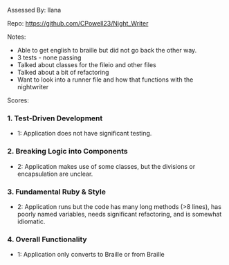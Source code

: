 Assessed By: Ilana  

Repo:  https://github.com/CPowell23/Night_Writer

Notes:
- Able to get english to braille but did not go back the other way.
- 3 tests - none passing 
- Talked about classes for the fileio and other files 
- Talked about a bit of refactoring
- Want to look into a runner file and how that functions with the nightwriter

Scores:



### 1. Test-Driven Development

* 1: Application does not have significant testing.

### 2. Breaking Logic into Components

* 2: Application makes use of some classes, but the divisions or encapsulation are unclear.

### 3. Fundamental Ruby & Style

* 2:  Application runs but the code has many long methods (>8 lines), has poorly named variables, needs significant refactoring, and is somewhat idiomatic.

### 4. Overall Functionality

* 1: Application only converts to Braille or from Braille
